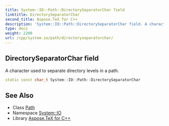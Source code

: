 ```yaml
---
title: System::IO::Path::DirectorySeparatorChar field
linktitle: DirectorySeparatorChar
second_title: Aspose.TeX for C++
description: 'System::IO::Path::DirectorySeparatorChar field. A character used to separate directory levels in a path in C++.'
type: docs
weight: 2200
url: /cpp/system.io/path/directoryseparatorchar/
---
```

## DirectorySeparatorChar field


A character used to separate directory levels in a path.

```cpp
static const char_t System::IO::Path::DirectorySeparatorChar
```

## See Also

* Class [Path](../)
* Namespace [System::IO](../../)
* Library [Aspose.TeX for C++](../../../)

